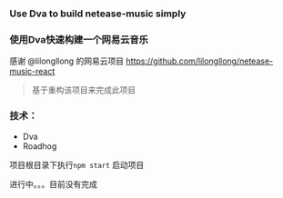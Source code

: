 ### Use Dva to build netease-music simply
### 使用Dva快速构建一个网易云音乐

感谢 @lilongllong 的网易云项目
https://github.com/lilongllong/netease-music-react
> 基于重构该项目来完成此项目

### 技术：
- Dva
- Roadhog

项目根目录下执行`npm start` 启动项目

进行中。。。目前没有完成












